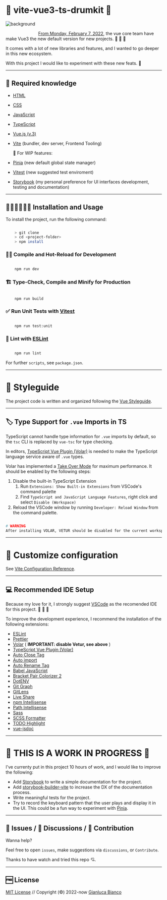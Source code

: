 # 🥁 vite-vue3-ts-drumkit 🥁

<img
    src="./src/assets/project-demo.png"
    alt="background"
    style="float: left; margin-right: 10px; margin-bottom: 24px;"
/>

<br>

[From Monday, February 7, 2022](https://blog.vuejs.org/posts/vue-3-as-the-new-default.html), the vue core team have make Vue3 the new default version for new projects. 🎉 🎉 🎉

It comes with a lot of new libraries and features, and I wanted to go deeper in this new ecosystem.

With this project I would like to experiment with these new feats. 💪

---

## 📖 Required knowledge

- [HTML](https://developer.mozilla.org/en-US/docs/Learn/HTML)
- [CSS](https://developer.mozilla.org/en-US/docs/Learn/CSS)
- [JavaScript](https://developer.mozilla.org/en-US/docs/Learn/JavaScript)
- [TypeScript](https://www.typescriptlang.org/)
- [Vue.js (v.3)](https://vuejs.org/)
- [Vite](https://vitejs.dev/) (bundler, dev server, Frontend Tooling)

  🚧 For WIP features:

- [Pinia](https://pinia.vuejs.org/) (new default global state manager)
- [Vitest](https://vitest.dev/) (new suggested test enviroment)
- [Storybook](https://storybook.js.org/) (my personal preference for UI interfaces development, testing and documentation)

---

## 👩🏻‍💻👨🏻‍💻 Installation and Usage

To install the project, run the following command:

```bash

    > git clone
    > cd <project-folder>
    > npm install

```

### 🧑‍💻 Compile and Hot-Reload for Development

```sh

    npm run dev

```

### 🏗️ Type-Check, Compile and Minify for Production

```sh

    npm run build

```

### ✅ Run Unit Tests with [Vitest](https://vitest.dev/)

```sh

    npm run test:unit

```

### 🚨 Lint with [ESLint](https://eslint.org/)

```sh

    npm run lint

```

For further `scripts`, see `package.json`.

---

# 🎨 Styleguide

The project code is written and organized following the [Vue Styleguide](https://vuejs.org/style-guide/).

---

## 🏷️ Type Support for `.vue` Imports in TS

TypeScript cannot handle type information for `.vue` imports by default, so the `tsc` CLI is replaced by `vue-tsc` for type checking.

In editors, [TypeScript Vue Plugin (Volar)](https://marketplace.visualstudio.com/items?itemName=johnsoncodehk.vscode-typescript-vue-plugin) is needed to make the TypeScript language service aware of `.vue` types.

Volar has implemented a [Take Over Mode](https://github.com/johnsoncodehk/volar/discussions/471#discussioncomment-1361669) for maximum performance.
It should be enabled by the following steps:

1. Disable the built-in TypeScript Extension
   1. Run `Extensions: Show Built-in Extensions` from VSCode's command palette
   2. Find `TypeScript and JavaScript Language Features`, right click and select `Disable (Workspace)`
2. Reload the VSCode window by running `Developer: Reload Window` from the command palette.

```bash

# WARNING
After installing VOLAR, VETUR should be disabled for the current workspace.

```

---

# 🔧 Customize configuration

See [Vite Configuration Reference](https://vitejs.dev/config/).

---

## 💻 Recommended IDE Setup

Because my love for it, I strongly suggest [VSCode](https://code.visualstudio.com/) as the recomended IDE for this project. 💖 💖 💖

To improve the development experience, I recommend the installation of the following extensions:

- [ESLint](https://marketplace.visualstudio.com/items?itemName=dbaeumer.vscode-eslint)
- [Prettier](https://marketplace.visualstudio.com/items?itemName=esbenp.prettier-vscode)
- [Volar](https://marketplace.visualstudio.com/items?itemName=johnsoncodehk.volar) ( **IMPORTANT: disable Vetur, see above** )
- [TypeScript Vue Plugin (Volar)](https://marketplace.visualstudio.com/items?itemName=johnsoncodehk.vscode-typescript-vue-plugin)
- [Auto Close Tag](https://marketplace.visualstudio.com/items?itemName=formulahendry.auto-close-tag)
- [Auto import](https://marketplace.visualstudio.com/items?itemName=steoates.autoimport)
- [Auto Rename Tag](https://marketplace.visualstudio.com/items?itemName=formulahendry.auto-rename-tag)
- [Babel JavaScript](https://marketplace.visualstudio.com/items?itemName=mgmcdermott.vscode-language-babel)
- [Bracket Pair Colorizer 2](https://marketplace.visualstudio.com/items?itemName=CoenraadS.bracket-pair-colorizer-2)
- [DotENV](https://marketplace.visualstudio.com/items?itemName=mikestead.dotenv)
- [Git Graph](https://marketplace.visualstudio.com/items?itemName=mhutchie.git-graph)
- [GitLens](https://marketplace.visualstudio.com/items?itemName=eamodio.gitlens)
- [Live Share](https://marketplace.visualstudio.com/items?itemName=MS-vsliveshare.vsliveshare)
- [npm Intellisense](https://marketplace.visualstudio.com/items?itemName=christian-kohler.npm-intellisense)
- [Path Intellisense](https://marketplace.visualstudio.com/items?itemName=christian-kohler.path-intellisense)
- [Sass](https://marketplace.visualstudio.com/items?itemName=Syler.sass-indented)
- [SCSS Formatter](https://marketplace.visualstudio.com/items?itemName=sibiraj-s.vscode-scss-formatter)
- [TODO Highlight](https://marketplace.visualstudio.com/items?itemName=wayou.vscode-todo-highlight)
- [vue-jsdoc](https://marketplace.visualstudio.com/items?itemName=bejjang2.vue-jsdoc)

---

# 🚧 THIS IS A WORK IN PROGRESS 🚧

I've currenty put in this project 10 hours of work, and I would like to improve the following:

- Add [Storybook](https://storybook.js.org/) to write a simple documentation for the project.
- Add [storybook-builder-vite](https://github.com/eirslett/storybook-builder-vite) to increase the DX of the documentation process.
- Write meaningful tests for the project.
- Try to record the keyboard pattern that the user plays and display it in the UI. This could be a fun way to experiment with [Pinia](https://pinia.vuejs.org/).

---

## 🐞 Issues / 📝 Discussions / 👥 Contribution

Wanna help?

Feel free to open `issues`, make suggestions via `discussions`, or `Contribute`.

Thanks to have watch and tried this repo 💘.

---

## 🆓 License

[MIT License](./LICENSE) // Copyright (©) 2022-now [Gianluca Bianco](https://gianlucabianco.dev/)

